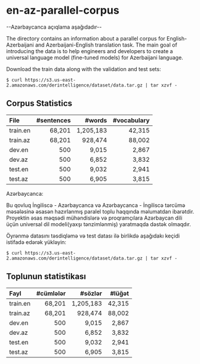 # en-az-parallel-corpus

--Azərbaycanca açıqlama aşağıdadır--

The directory contains an information about a parallel corpus for English-Azerbaijani and Azerbaijani-English translation task. The main goal of introducing the data is to help engineers and developers to create a universal language model (fine-tuned models) for Azerbaijani language. 

Download the train data along with the validation and test sets:

```
$ curl https://s3.us-east-2.amazonaws.com/derintelligence/dataset/data.tar.gz | tar xzvf -
```

Corpus Statistics
-----------------

| File           | #sentences |  #words | #vocabulary |
|:---------------|-----------:|--------:|------------:|
| train.en       |     68,201 | 1,205,183 |       42,315 |
| train.az       |     68,201 | 928,474 |       88,002 |
| dev.en         |        500 |   9,015 |         2,867 |
| dev.az         |        500 |   6,852 |         3,832 |
| test.en        |        500 |   9,032 |         2,941 |
| test.az        |        500 |   6,905 |         3,815 |



Azərbaycanca:

Bu qovluq İngiliscə - Azərbaycanca və Azərbaycanca - İngiliscə tərcümə məsələsinə əsasən hazırlanmış paralel toplu haqqında məlumatdan ibarətdir. Proyektin əsas məqsədi mühəndislərə və proqramçılara Azərbaycan dili üçün universal dil modeli(yaxşı tənzimlənmiş) yaratmaqda dəstək olmaqdır.

Öyrənmə datasını təsdiqləmə və test datası ilə birlikdə aşağıdakı keçidi istifadə edərək yükləyin:

```
$ curl https://s3.us-east-2.amazonaws.com/derintelligence/dataset/data.tar.gz | tar xzvf -
```
Toplunun statistikası
-----------------

| Fayl           | #cümlələr |  #sözlər | #lüğət |
|:---------------|-----------:|--------:|------------:|
| train.en       |     68,201 | 1,205,183 |       42,315 |
| train.az       |     68,201 | 928,474 |       88,002 |
| dev.en         |        500 |   9,015 |         2,867 |
| dev.az         |        500 |   6,852 |         3,832 |
| test.en        |        500 |   9,032 |         2,941 |
| test.az        |        500 |   6,905 |         3,815 |

